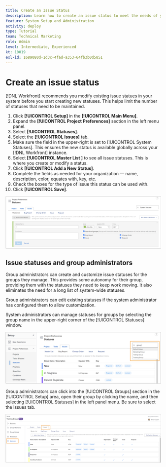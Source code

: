 ```yaml
---
title: Create an Issue Status
description: Learn how to create an issue status to meet the needs of your organization's workflows.
feature: System Setup and Administration
activity: deploy
type: Tutorial
team: Technical Marketing
role: Admin
level: Intermediate, Experienced
kt: 10019
exl-id: 1689080d-1d3c-4fad-a353-64fb3b0d5851
---
```

# Create an issue status

[!DNL Workfront] recommends you modify existing issue statues in your system before you start creating new statuses. This helps limit the number of statuses that need to be maintained.

1. Click **[!UICONTROL Setup]** in the **[!UICONTROL Main Menu]**.
1. Expand the **[!UICONTROL Project Preferences]** section in the left menu panel.
1. Select **[!UICONTROL Statuses]**.
1. Select the **[!UICONTROL Issues]** tab.
1. Make sure the field in the upper-right is set to [!UICONTROL System Statuses]. This ensures the new status is available globally across your [!DNL Workfront] instance.
1. Select **[!UICONTROL Master List ]** to see all issue statuses. This is where you create or modify a status.
1. Click **[!UICONTROL Add a New Status]**.
1. Complete the fields as needed for your organization — name, description, color, equates with, key, etc.
1. Check the boxes for the type of issue this status can be used with.
1. Click **[!UICONTROL Save]**.

![New status window on [!UICONTROL Statuses] page](assets/admin-fund-create-issue-status.png)

## Issue statuses and group administrators

Group administrators can create and customize issue statuses for the groups they manage. This provides some autonomy for their group, providing them with the statuses they need to keep work moving. It also eliminates the need for a long list of system-wide statuses.

Group administrators can edit existing statuses if the system administrator has configured them to allow customization.

System administrators can manage statuses for groups by selecting the group name in the upper-right corner of the [!UICONTROL Statuses] window.

![Group list menu on [!UICONTROL Statuses] page](assets/admin-fund-change-group-master-list.png)

Group administrators can click into the [!UICONTROL Groups] section in the [!UICONTROL Setup] area, open their group by clicking the name, and then selecting [!UICONTROL Statuses] in the left panel menu. Be sure to select the Issues tab.

![[!UICONTROL Statuses] section of [!UICONTROL Group] page](assets/admin-fund-group-issue-statuses.png)

<!---
For detailed information on how managing statuses can be done by group administrators, see these articles:
Create and customize group statuses
Group administrators
--->

<!---
learn more URLs
Issue statuses
Create and customize system-wide statuses
--->

